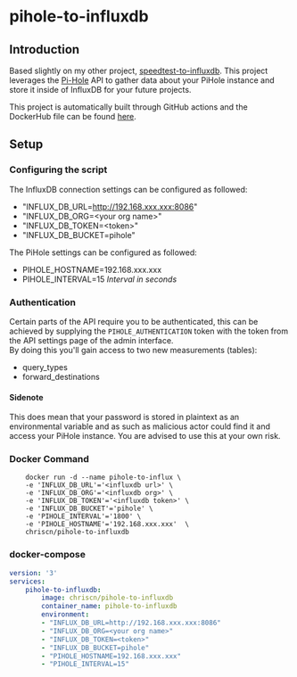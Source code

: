 # pihole-to-influxdb
## Introduction
Based slightly on my other project, [speedtest-to-influxdb](https://github.com/chriscn/speedtest-to-influxdb). This project leverages the [Pi-Hole](https://pi-hole.net/) API to gather data about your PiHole instance and store it inside of InfluxDB for your future projects.

This project is automatically built through GitHub actions and the DockerHub file can be found [here](https://hub.docker.com/r/chriscn/pihole-to-influxdb).
## Setup
### Configuring the script
The InfluxDB connection settings can be configured as followed:
- "INFLUX_DB_URL=http://192.168.xxx.xxx:8086"
- "INFLUX_DB_ORG=\<your org name\>"
- "INFLUX_DB_TOKEN=\<token\>"
- "INFLUX_DB_BUCKET=pihole"

The PiHole settings can be configured as followed:
- PIHOLE_HOSTNAME=192.168.xxx.xxx
- PIHOLE_INTERVAL=15 *Interval in seconds*
### Authentication
Certain parts of the API require you to be authenticated, this can be achieved by supplying the `PIHOLE_AUTHENTICATION` token with the token from the API settings page of the admin interface.  
By doing this you'll gain access to two new measurements (tables): 
- query_types
- forward_destinations
#### Sidenote
This does mean that your password is stored in plaintext as an environmental variable and as such as malicious actor could find it and access your PiHole instance. You are advised to use this at your own risk.
### Docker Command
```
    docker run -d --name pihole-to-influx \
    -e 'INFLUX_DB_URL'='<influxdb url>' \
    -e 'INFLUX_DB_ORG'='<influxdb org>' \
    -e 'INFLUX_DB_TOKEN'='<influxdb token>' \
    -e 'INFLUX_DB_BUCKET'='pihole' \
    -e 'PIHOLE_INTERVAL'='1800' \
    -e 'PIHOLE_HOSTNAME'='192.168.xxx.xxx'  \
    chriscn/pihole-to-influxdb
```
### docker-compose
```yaml
version: '3'
services:
    pihole-to-influxdb:
        image: chriscn/pihole-to-influxdb
        container_name: pihole-to-influxdb
        environment:
        - "INFLUX_DB_URL=http://192.168.xxx.xxx:8086"
        - "INFLUX_DB_ORG=<your org name>"
        - "INFLUX_DB_TOKEN=<token>"
        - "INFLUX_DB_BUCKET=pihole"
        - "PIHOLE_HOSTNAME=192.168.xxx.xxx"
        - "PIHOLE_INTERVAL=15"
```